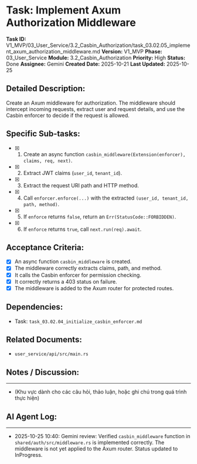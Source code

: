 # Task: Implement Axum Authorization Middleware

**Task ID:** V1_MVP/03_User_Service/3.2_Casbin_Authorization/task_03.02.05_implement_axum_authorization_middleware.md
**Version:** V1_MVP
**Phase:** 03_User_Service
**Module:** 3.2_Casbin_Authorization
**Priority:** High
**Status:** Done
**Assignee:** Gemini
**Created Date:** 2025-10-21
**Last Updated:** 2025-10-25

## Detailed Description:
Create an Axum middleware for authorization. The middleware should intercept incoming requests, extract user and request details, and use the Casbin enforcer to decide if the request is allowed.

## Specific Sub-tasks:
- [x] 1. Create an async function `casbin_middleware(Extension(enforcer), claims, req, next)`.
- [x] 2. Extract JWT claims (`user_id`, `tenant_id`).
- [x] 3. Extract the request URI path and HTTP method.
- [x] 4. Call `enforcer.enforce(...)` with the extracted `(user_id, tenant_id, path, method)`.
- [x] 5. If `enforce` returns `false`, return an `Err(StatusCode::FORBIDDEN)`.
- [x] 6. If `enforce` returns `true`, call `next.run(req).await`.

## Acceptance Criteria:
- [x] An async function `casbin_middleware` is created.
- [x] The middleware correctly extracts claims, path, and method.
- [x] It calls the Casbin enforcer for permission checking.
- [x] It correctly returns a 403 status on failure.
- [x] The middleware is added to the Axum router for protected routes.

## Dependencies:
*   Task: `task_03.02.04_initialize_casbin_enforcer.md`

## Related Documents:
*   `user_service/api/src/main.rs`

## Notes / Discussion:
---
*   (Khu vực dành cho các câu hỏi, thảo luận, hoặc ghi chú trong quá trình thực hiện)

## AI Agent Log:
---
* 2025-10-25 10:40: Gemini review: Verified `casbin_middleware` function in `shared/auth/src/middleware.rs` is implemented correctly. The middleware is not yet applied to the Axum router. Status updated to InProgress.
